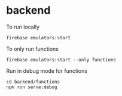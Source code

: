 # backend

To run locally

```
firebase emulators:start
```

To only run functions

```
firebase emulators:start --only functions
```

Run in debug mode for functions

```
cd backend/functions
npm run serve:debug
```
